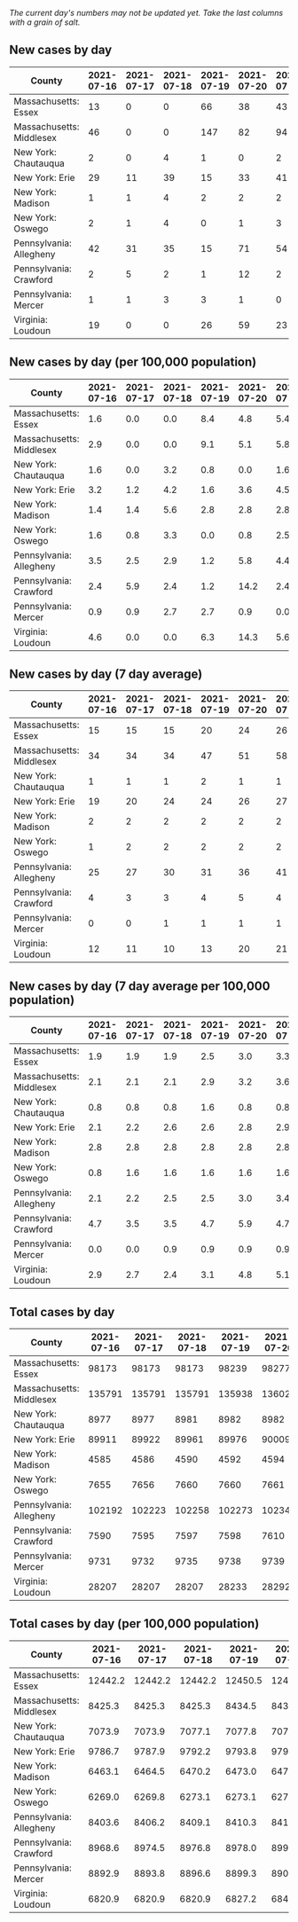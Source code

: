 _The current day's numbers may not be updated yet. Take the last columns with a grain of salt._
## New cases by day

| County | 2021-07-16 | 2021-07-17 | 2021-07-18 | 2021-07-19 | 2021-07-20 | 2021-07-21 | 2021-07-22 |
| --- | --- | --- | --- | --- | --- | --- | --- |
| Massachusetts: Essex | 13 | 0 | 0 | 66 | 38 | 43 | 38 |
| Massachusetts: Middlesex | 46 | 0 | 0 | 147 | 82 | 94 | 96 |
| New York: Chautauqua | 2 | 0 | 4 | 1 | 0 | 2 | 2 |
| New York: Erie | 29 | 11 | 39 | 15 | 33 | 41 | 40 |
| New York: Madison | 1 | 1 | 4 | 2 | 2 | 2 | 1 |
| New York: Oswego | 2 | 1 | 4 | 0 | 1 | 3 | 6 |
| Pennsylvania: Allegheny | 42 | 31 | 35 | 15 | 71 | 54 | 51 |
| Pennsylvania: Crawford | 2 | 5 | 2 | 1 | 12 | 2 | 0 |
| Pennsylvania: Mercer | 1 | 1 | 3 | 3 | 1 | 0 | 3 |
| Virginia: Loudoun | 19 | 0 | 0 | 26 | 59 | 23 | 22 |

## New cases by day (per 100,000 population)

| County | 2021-07-16 | 2021-07-17 | 2021-07-18 | 2021-07-19 | 2021-07-20 | 2021-07-21 | 2021-07-22 |
| --- | --- | --- | --- | --- | --- | --- | --- |
| Massachusetts: Essex | 1.6 | 0.0 | 0.0 | 8.4 | 4.8 | 5.4 | 4.8 |
| Massachusetts: Middlesex | 2.9 | 0.0 | 0.0 | 9.1 | 5.1 | 5.8 | 6.0 |
| New York: Chautauqua | 1.6 | 0.0 | 3.2 | 0.8 | 0.0 | 1.6 | 1.6 |
| New York: Erie | 3.2 | 1.2 | 4.2 | 1.6 | 3.6 | 4.5 | 4.4 |
| New York: Madison | 1.4 | 1.4 | 5.6 | 2.8 | 2.8 | 2.8 | 1.4 |
| New York: Oswego | 1.6 | 0.8 | 3.3 | 0.0 | 0.8 | 2.5 | 4.9 |
| Pennsylvania: Allegheny | 3.5 | 2.5 | 2.9 | 1.2 | 5.8 | 4.4 | 4.2 |
| Pennsylvania: Crawford | 2.4 | 5.9 | 2.4 | 1.2 | 14.2 | 2.4 | 0.0 |
| Pennsylvania: Mercer | 0.9 | 0.9 | 2.7 | 2.7 | 0.9 | 0.0 | 2.7 |
| Virginia: Loudoun | 4.6 | 0.0 | 0.0 | 6.3 | 14.3 | 5.6 | 5.3 |

## New cases by day (7 day average)

| County | 2021-07-16 | 2021-07-17 | 2021-07-18 | 2021-07-19 | 2021-07-20 | 2021-07-21 | 2021-07-22 |
| --- | --- | --- | --- | --- | --- | --- | --- |
| Massachusetts: Essex | 15 | 15 | 15 | 20 | 24 | 26 | 28 |
| Massachusetts: Middlesex | 34 | 34 | 34 | 47 | 51 | 58 | 66 |
| New York: Chautauqua | 1 | 1 | 1 | 2 | 1 | 1 | 2 |
| New York: Erie | 19 | 20 | 24 | 24 | 26 | 27 | 30 |
| New York: Madison | 2 | 2 | 2 | 2 | 2 | 2 | 2 |
| New York: Oswego | 1 | 2 | 2 | 2 | 2 | 2 | 2 |
| Pennsylvania: Allegheny | 25 | 27 | 30 | 31 | 36 | 41 | 43 |
| Pennsylvania: Crawford | 4 | 3 | 3 | 4 | 5 | 4 | 3 |
| Pennsylvania: Mercer | 0 | 0 | 1 | 1 | 1 | 1 | 2 |
| Virginia: Loudoun | 12 | 11 | 10 | 13 | 20 | 21 | 21 |

## New cases by day (7 day average per 100,000 population)

| County | 2021-07-16 | 2021-07-17 | 2021-07-18 | 2021-07-19 | 2021-07-20 | 2021-07-21 | 2021-07-22 |
| --- | --- | --- | --- | --- | --- | --- | --- |
| Massachusetts: Essex | 1.9 | 1.9 | 1.9 | 2.5 | 3.0 | 3.3 | 3.5 |
| Massachusetts: Middlesex | 2.1 | 2.1 | 2.1 | 2.9 | 3.2 | 3.6 | 4.1 |
| New York: Chautauqua | 0.8 | 0.8 | 0.8 | 1.6 | 0.8 | 0.8 | 1.6 |
| New York: Erie | 2.1 | 2.2 | 2.6 | 2.6 | 2.8 | 2.9 | 3.3 |
| New York: Madison | 2.8 | 2.8 | 2.8 | 2.8 | 2.8 | 2.8 | 2.8 |
| New York: Oswego | 0.8 | 1.6 | 1.6 | 1.6 | 1.6 | 1.6 | 1.6 |
| Pennsylvania: Allegheny | 2.1 | 2.2 | 2.5 | 2.5 | 3.0 | 3.4 | 3.5 |
| Pennsylvania: Crawford | 4.7 | 3.5 | 3.5 | 4.7 | 5.9 | 4.7 | 3.5 |
| Pennsylvania: Mercer | 0.0 | 0.0 | 0.9 | 0.9 | 0.9 | 0.9 | 1.8 |
| Virginia: Loudoun | 2.9 | 2.7 | 2.4 | 3.1 | 4.8 | 5.1 | 5.1 |

## Total cases by day

| County | 2021-07-16 | 2021-07-17 | 2021-07-18 | 2021-07-19 | 2021-07-20 | 2021-07-21 | 2021-07-22 |
| --- | --- | --- | --- | --- | --- | --- | --- |
| Massachusetts: Essex | 98173 | 98173 | 98173 | 98239 | 98277 | 98320 | 98358 |
| Massachusetts: Middlesex | 135791 | 135791 | 135791 | 135938 | 136020 | 136114 | 136210 |
| New York: Chautauqua | 8977 | 8977 | 8981 | 8982 | 8982 | 8984 | 8986 |
| New York: Erie | 89911 | 89922 | 89961 | 89976 | 90009 | 90050 | 90090 |
| New York: Madison | 4585 | 4586 | 4590 | 4592 | 4594 | 4596 | 4597 |
| New York: Oswego | 7655 | 7656 | 7660 | 7660 | 7661 | 7664 | 7670 |
| Pennsylvania: Allegheny | 102192 | 102223 | 102258 | 102273 | 102344 | 102398 | 102449 |
| Pennsylvania: Crawford | 7590 | 7595 | 7597 | 7598 | 7610 | 7612 | 7612 |
| Pennsylvania: Mercer | 9731 | 9732 | 9735 | 9738 | 9739 | 9739 | 9742 |
| Virginia: Loudoun | 28207 | 28207 | 28207 | 28233 | 28292 | 28315 | 28337 |

## Total cases by day (per 100,000 population)

| County | 2021-07-16 | 2021-07-17 | 2021-07-18 | 2021-07-19 | 2021-07-20 | 2021-07-21 | 2021-07-22 |
| --- | --- | --- | --- | --- | --- | --- | --- |
| Massachusetts: Essex | 12442.2 | 12442.2 | 12442.2 | 12450.5 | 12455.4 | 12460.8 | 12465.6 |
| Massachusetts: Middlesex | 8425.3 | 8425.3 | 8425.3 | 8434.5 | 8439.5 | 8445.4 | 8451.3 |
| New York: Chautauqua | 7073.9 | 7073.9 | 7077.1 | 7077.8 | 7077.8 | 7079.4 | 7081.0 |
| New York: Erie | 9786.7 | 9787.9 | 9792.2 | 9793.8 | 9797.4 | 9801.9 | 9806.2 |
| New York: Madison | 6463.1 | 6464.5 | 6470.2 | 6473.0 | 6475.8 | 6478.6 | 6480.0 |
| New York: Oswego | 6269.0 | 6269.8 | 6273.1 | 6273.1 | 6273.9 | 6276.4 | 6281.3 |
| Pennsylvania: Allegheny | 8403.6 | 8406.2 | 8409.1 | 8410.3 | 8416.1 | 8420.6 | 8424.8 |
| Pennsylvania: Crawford | 8968.6 | 8974.5 | 8976.8 | 8978.0 | 8992.2 | 8994.6 | 8994.6 |
| Pennsylvania: Mercer | 8892.9 | 8893.8 | 8896.6 | 8899.3 | 8900.2 | 8900.2 | 8903.0 |
| Virginia: Loudoun | 6820.9 | 6820.9 | 6820.9 | 6827.2 | 6841.4 | 6847.0 | 6852.3 |
